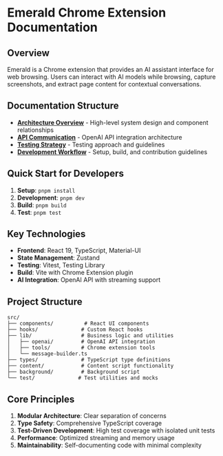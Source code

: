 # Emerald Chrome Extension Documentation

## Overview

Emerald is a Chrome extension that provides an AI assistant interface for web browsing. Users can interact with AI models while browsing, capture screenshots, and extract page content for contextual conversations.

## Documentation Structure

- **[Architecture Overview](./architecture/overview.md)** - High-level system design and component relationships
- **[API Communication](./architecture/api-communication.md)** - OpenAI API integration architecture
- **[Testing Strategy](./testing/strategy.md)** - Testing approach and guidelines
- **[Development Workflow](./development/workflow.md)** - Setup, build, and contribution guidelines

## Quick Start for Developers

1. **Setup**: `pnpm install`
2. **Development**: `pnpm dev`
3. **Build**: `pnpm build`
4. **Test**: `pnpm test`

## Key Technologies

- **Frontend**: React 19, TypeScript, Material-UI
- **State Management**: Zustand
- **Testing**: Vitest, Testing Library
- **Build**: Vite with Chrome Extension plugin
- **AI Integration**: OpenAI API with streaming support

## Project Structure

```
src/
├── components/          # React UI components
├── hooks/              # Custom React hooks
├── lib/                # Business logic and utilities
│   ├── openai/         # OpenAI API integration
│   ├── tools/          # Chrome extension tools
│   └── message-builder.ts
├── types/              # TypeScript type definitions
├── content/            # Content script functionality
├── background/         # Background script
└── test/              # Test utilities and mocks
```

## Core Principles

1. **Modular Architecture**: Clear separation of concerns
2. **Type Safety**: Comprehensive TypeScript coverage
3. **Test-Driven Development**: High test coverage with isolated unit tests
4. **Performance**: Optimized streaming and memory usage
5. **Maintainability**: Self-documenting code with minimal complexity
